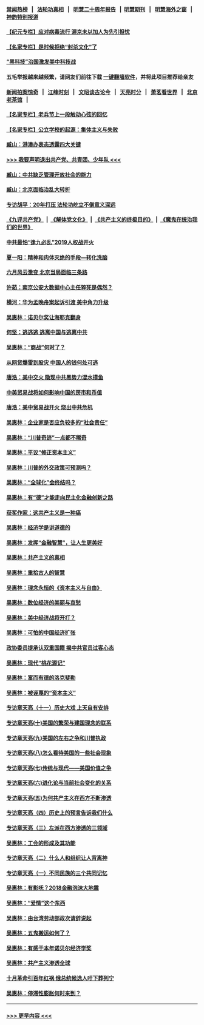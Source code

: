 #### [禁闻热榜](热点新闻.md?=0)  &nbsp;&nbsp;|&nbsp;&nbsp; [法轮功真相](https://github.com/gfw-breaker/truth/blob/master/README.md?=0) &nbsp;&nbsp;|&nbsp;&nbsp; [明慧二十周年报告](https://github.com/gfw-breaker/mh-reports/blob/master/README.md?=0) &nbsp;&nbsp;|&nbsp;&nbsp;[明慧期刊](https://github.com/gfw-breaker/mh-qikan) &nbsp;&nbsp;|&nbsp;&nbsp; [明慧海外之窗](https://github.com/gfw-breaker/mh-news/blob/master/README.md?=0) &nbsp;&nbsp;|&nbsp;&nbsp; [神韵特别报道](https://github.com/gfw-breaker/mh-news/blob/master/shenyun.md?=0)
#### [【纪元专栏】应对病毒流行 渥京未以加人为先引担忧](../pages/nsc423/n11875714.md?t=03090203) 
#### [【名家专栏】是时候拒绝“封杀文化”了](../pages/nsc423/n11814093.md?t=03090203) 
#### [“黑科技”治国激发美中科技战](../pages/nsc423/n11638056.md?t=03090203) 
#### 五毛举报越来越频繁，请网友们前往下载 [一键翻墙软件](https://github.com/gfw-breaker/ssr-accounts)，并将此项目推荐给亲友
#### [新闻拍案惊奇](https://github.com/gfw-breaker/banned-news/blob/master/pages/link4.md) &nbsp;&nbsp;|&nbsp;&nbsp; [江峰时刻](https://github.com/gfw-breaker/banned-news/blob/master/pages/link4.md) &nbsp;&nbsp;|&nbsp;&nbsp; [文昭谈古论今](https://github.com/gfw-breaker/banned-news/blob/master/pages/link4.md) &nbsp;&nbsp;|&nbsp;&nbsp; [天亮时分](https://github.com/gfw-breaker/banned-news/blob/master/pages/link4.md) &nbsp;&nbsp;|&nbsp;&nbsp; [萧茗看世界](https://github.com/gfw-breaker/banned-news/blob/master/pages/link4.md) &nbsp;&nbsp;|&nbsp;&nbsp; [北京老茶馆](https://github.com/gfw-breaker/banned-news/blob/master/pages/link4.md) &nbsp;&nbsp;|&nbsp;&nbsp; 
#### [【名家专栏】老兵节上一段触动心弦的回忆](../pages/nsc423/n11646016.md?t=03090203) 
#### [【名家专栏】公立学校的起源：集体主义与失败](../pages/nsc423/n11601833.md?t=03090203) 
#### [臧山：港澳办表态透露四大关键](../pages/nsc423/n11421628.md?t=03090203) 
#### [>>> 我要声明退出共产党、共青团、少年队 <<<](https://github.com/begood0513/goodnews/blob/master/quit/letter.md) 
#### [臧山：中共缺乏管理开放社会的能力](../pages/nsc423/n11407457.md?t=03090203) 
#### [臧山：北京面临治乱大转折](../pages/nsc423/n11406895.md?t=03090203) 
#### [专访胡平：20年打压 法轮功屹立不倒意义深远](../pages/nsc423/n11398800.md?t=03090203) 
#### [《九评共产党》](https://github.com/begood0513/9ping.md/blob/master/README.md) &nbsp;|&nbsp; [《解体党文化》](../../../../jtdwh.md/blob/master/README.md)  &nbsp;|&nbsp; [《共产主义的终极目的》](../../../../gczydzjmd.md/blob/master/README.md) &nbsp;|&nbsp; [《魔鬼在统治我们的世界》](../../../../mgztzwmdsj.md/blob/master/README.md) 
#### [中共最怕“逢九必乱”2019人权战开火](../pages/nsc423/n11385248.md?t=03090203) 
#### [夏一阳：精神和肉体灭绝的手段—转化洗脑](../pages/nsc423/n11368250.md?t=03090203) 
#### [六月风云激变 北京当局面临三条路](../pages/nsc423/n11313668.md?t=03090203) 
#### [许茹：南京公安大数据中心主任猝死是偶然？](../pages/nsc423/n11064744.md?t=03090203) 
#### [横河：华为孟晚舟案起诉引渡 美中角力升级](../pages/nsc423/n11027230.md?t=03090203) 
#### [吴惠林：诺贝尔奖让海耶克翻身](../pages/nsc423/n10890049.md?t=03090203) 
#### [何坚：逃逃逃 逃离中国与逃离中共](../pages/nsc423/n10592891.md?t=03090203) 
#### [吴惠林：“商战”何时了？](../pages/nsc423/n10573558.md?t=03090203) 
#### [从网贷爆雷到股灾 中国人的钱何处可逃](../pages/nsc423/n10572800.md?t=03090203) 
#### [唐浩：美中交火 隐现中共黑势力混水摸鱼](../pages/nsc423/n10544040.md?t=03090203) 
#### [中美贸易战将如何影响中国的房市和币值](../pages/nsc423/n10543697.md?t=03090203) 
#### [唐浩：美中贸易战开火 烧出中共危机](../pages/nsc423/n10540126.md?t=03090203) 
#### [吴惠林：企业家是否应负较多的“社会责任”](../pages/nsc423/n10535022.md?t=03090203) 
#### [吴惠林：“川普奇迹”一点都不稀奇](../pages/nsc423/n10512808.md?t=03090203) 
#### [吴惠林：平议“修正资本主义”](../pages/nsc423/n10495724.md?t=03090203) 
#### [吴惠林：川普的外交政策可预测吗？](../pages/nsc423/n10462387.md?t=03090203) 
#### [吴惠林：“全球化”会终结吗？](../pages/nsc423/n10452838.md?t=03090203) 
#### [吴惠林：有“德”才能走向民主化金融创新之路](../pages/nsc423/n10432292.md?t=03090203) 
#### [获奖作家：这共产主义是一种癌](../pages/nsc423/n10431541.md?t=03090203) 
#### [吴惠林：经济学是讲道德的](../pages/nsc423/n10398014.md?t=03090203) 
#### [吴惠林：发挥“金融智慧”，让人生更美好](../pages/nsc423/n10375019.md?t=03090203) 
#### [吴惠林：共产主义的真相](../pages/nsc423/n10351394.md?t=03090203) 
#### [吴惠林：重拾古人的智慧](../pages/nsc423/n10337691.md?t=03090203) 
#### [吴惠林：理念永恒的《资本主义与自由》](../pages/nsc423/n10316274.md?t=03090203) 
#### [吴惠林：数位经济的美丽与哀愁](../pages/nsc423/n10292946.md?t=03090203) 
#### [吴惠林：美中经济战将开打？](../pages/nsc423/n10258825.md?t=03090203) 
#### [吴惠林：可怕的中国经济扩张](../pages/nsc423/n10219147.md?t=03090203) 
#### [政协委员提承认双重国籍 揭中共官员过客心态](../pages/nsc423/n10208809.md?t=03090203) 
#### [吴惠林：现代“桃花源记”](../pages/nsc423/n10185234.md?t=03090203) 
#### [吴惠林：富而有德的洛克斐勒](../pages/nsc423/n10142264.md?t=03090203) 
#### [吴惠林：被诬蔑的“资本主义”](../pages/nsc423/n10124816.md?t=03090203) 
#### [专访章天亮（十一）历史大戏 上天自有安排](../pages/nsc423/n10094905.md?t=03090203) 
#### [专访章天亮(十)美国的繁荣与建国理念的联系](../pages/nsc423/n10094899.md?t=03090203) 
#### [专访章天亮(九)美国的左右之争和川普执政](../pages/nsc423/n10094889.md?t=03090203) 
#### [专访章天亮(八)怎么看待美国的一些社会现象](../pages/nsc423/n10094857.md?t=03090203) 
#### [专访章天亮(七)传统与现代——美国价值之争](../pages/nsc423/n10093140.md?t=03090203) 
#### [专访章天亮(六)进化论与当前社会变化的关系](../pages/nsc423/n10092036.md?t=03090203) 
#### [专访章天亮(五)为何共产主义在西方不断渗透](../pages/nsc423/n10083620.md?t=03090203) 
#### [专访章天亮（四）历史上的预言告诉我们什么](../pages/nsc423/n10083606.md?t=03090203) 
#### [专访章天亮（三）左派在西方渗透的三领域](../pages/nsc423/n10081115.md?t=03090203) 
#### [吴惠林：工会的形成及其功能](../pages/nsc423/n10080633.md?t=03090203) 
#### [专访章天亮（二）什么人和组织让人背离神](../pages/nsc423/n10076637.md?t=03090203) 
#### [专访章天亮（一）不同民族的三个共同记忆](../pages/nsc423/n10074188.md?t=03090203) 
#### [吴惠林：有影呒？2018金融泡沫大地震](../pages/nsc423/n10040534.md?t=03090203) 
#### [吴惠林：“爱情”这个东西](../pages/nsc423/n10019423.md?t=03090203) 
#### [吴惠林：由台湾劳动部政次请辞说起](../pages/nsc423/n9979679.md?t=03090203) 
#### [吴惠林：五鬼搬运如何了？](../pages/nsc423/n9925338.md?t=03090203) 
#### [吴惠林：有感于本年诺贝尔经济学奖](../pages/nsc423/n9871883.md?t=03090203) 
#### [吴惠林：共产主义渗透全球](../pages/nsc423/n9812748.md?t=03090203) 
#### [十月革命引百年红祸 俄总统候选人吁下葬列宁](../pages/nsc423/n9810182.md?t=03090203) 
#### [吴惠林：停滞性膨胀何时来到？](../pages/nsc423/n9764136.md?t=03090203) 

----
#### [ >>> 更早内容 <<< ](../indexes/nsc423-earlier.md)
